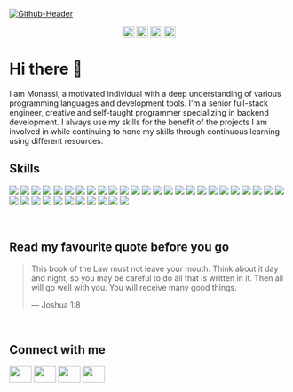 <!--
**mon4ssi/mon4ssi** is a ✨ _special_ ✨ repository because its `README.md` (this file) appears on your GitHub profile.

Here are some ideas to get you started:

- 🔭 I’m currently working on ...
- 🌱 I’m currently learning ...
- 👯 I’m looking to collaborate on ...
- 🤔 I’m looking for help with ...
- 💬 Ask me about ...
- 📫 How to reach me: ...
- 😄 Pronouns: ...
- ⚡ Fun fact: ...

-->

[![Github-Header](https://user-images.githubusercontent.com/4429864/176828165-d1cb26a8-50a3-478d-a474-f7fca67e0752.png)](https://github.com/mon4ssi)

<p align="center">
<a href="https://twitter.com/mon4ssi" target="blank"><img align="center" src="https://img.shields.io/badge/Twitter-Profile-blue?style=flat&logo=twitter&logoColor=white&color=1DA1F2" alt="Twitter" height="21" /></a>
<a href="https://linkedin.com/in/mon4ssi" target="blank"><img align="center" src="https://img.shields.io/badge/LinkedIn-Profile-blue?style=flat&logo=linkedin&logoColor=white&color=0D76A8" alt="LinkedIn" height="21" /></a>
<a href="https://instagram.com/mon4ssi" target="blank"><img align="center" src="https://img.shields.io/badge/Instagram-Profile-blue?style=flat&logo=instagram&logoColor=white&color=E1306C" alt="Instagram" height="21" /></a>
<a href="https://facebook.com/mon4ssi" target="blank"><img align="center" src="https://img.shields.io/badge/Facebook-Profile-blue?style=flat&logo=facebook&logoColor=white&color=1877F2" alt="Facebook" height="21" /></a>
<p>

# Hi there 👋

I am Monassi, a motivated individual with a deep understanding of various programming languages and development tools. I'm a senior full-stack engineer, creative and self-taught programmer specializing in backend development. I always use my skills for the benefit of the projects I am involved in while continuing to hone my skills through continuous learning using different resources.

## Skills

![](https://img.shields.io/badge/Code-Php-blue?style=flat&logo=php&logoColor=white&color=1C7ED1)
![](https://img.shields.io/badge/Code-Laravel-blue?style=flat&logo=laravel&logoColor=white&color=1C7ED1)
![](https://img.shields.io/badge/Code-JavaScript-blue?style=flat&logo=JavaScript&logoColor=white&color=1C7ED1)
![](https://img.shields.io/badge/Code-React-blue?style=flat&logo=react&logoColor=white&color=1C7ED1)
![](https://img.shields.io/badge/Code-TypeScript-blue?style=flat&logo=TypeScript&logoColor=white&color=1C7ED1)
![](https://img.shields.io/badge/Code-Ruby-blue?style=flat&logo=ruby&logoColor=white&color=1C7ED1)
![](https://img.shields.io/badge/Code-Python-blue?style=flat&logo=python&logoColor=white&color=1C7ED1)
![](https://img.shields.io/badge/Code-Java-blue?style=flat&logo=Java&logoColor=white&color=1C7ED1)
![](https://img.shields.io/badge/Code-CSharp-blue?style=flat&logo=c-sharp&logoColor=white&color=1C7ED1)
![](https://img.shields.io/badge/Code-.NET-blue?style=flat&logo=.net&logoColor=white&color=1C7ED1)
![](https://img.shields.io/badge/Code-SwiftUI-blue?style=flat&logo=swift&logoColor=white&color=1C7ED1)
![](https://img.shields.io/badge/Code-MongoDB-blue?style=flat&logo=MongoDB&logoColor=white&color=1C7ED1)
![](https://img.shields.io/badge/Code-MySQL-blue?style=flat&logo=MySQL&logoColor=white&color=1C7ED1)
![](https://img.shields.io/badge/Code-SQLite-blue?style=flat&logo=SQLite&logoColor=white&color=1C7ED1)
![](https://img.shields.io/badge/Style-CSS-blue?style=flat&logo=css3&logoColor=white&color=1C7ED1)
![](https://img.shields.io/badge/Style-Tailwind-blue?style=flat&logo=Tailwind-CSS&logoColor=white&color=1C7ED1)
![](https://img.shields.io/badge/Style-Boostrap-blue?style=flat&logo=Bootstrap&logoColor=white&color=1C7ED1)
![](https://img.shields.io/badge/Style-Sass-blue?style=flat&logo=Sass&logoColor=white&color=1C7ED1)
![](https://img.shields.io/badge/Tools-Docker-blue?style=flat&logo=docker&logoColor=white&color=1C7ED1)
![](https://img.shields.io/badge/Tools-Apache-blue?style=flat&logo=apache&logoColor=white&color=1C7ED1)
![](https://img.shields.io/badge/Tools-NGINX-blue?style=flat&logo=nginx&logoColor=white&color=1C7ED1)
![](https://img.shields.io/badge/Tools-Netlify-blue?style=flat&logo=netlify&logoColor=white&color=1C7ED1)
![](https://img.shields.io/badge/Tools-Jenkins-blue?style=flat&logo=jenkins&logoColor=white&color=1C7ED1)
![](https://img.shields.io/badge/Tools-SonarQube-blue?style=flat&logo=SonarQube&logoColor=white&color=1C7ED1)
![](https://img.shields.io/badge/Tools-Actions-blue?style=flat&logo=github-actions&logoColor=white&color=1C7ED1)
![](https://img.shields.io/badge/Tools-NPM-blue?style=flat&logo=npm&logoColor=white&color=1C7ED1)
![](https://img.shields.io/badge/Tools-Postman-blue?style=flat&logo=Postman&logoColor=white&color=1C7ED1)
![](https://img.shields.io/badge/Tools-Insomnia-blue?style=flat&logo=Insomnia&logoColor=white&color=1C7ED1)
![](https://img.shields.io/badge/Tools-Figma-blue?style=flat&logo=Figma&logoColor=white&color=1C7ED1)
![](https://img.shields.io/badge/Tools-Photoshop-blue?style=flat&logo=Adobe-Photoshop&logoColor=white&color=1C7ED1)
![](https://img.shields.io/badge/Tools-Illustrator-blue?style=flat&logo=Adobe-Illustrator&logoColor=white&color=1C7ED1)
![](https://img.shields.io/badge/Tools-AffinityDesigner-blue?style=flat&logo=Affinity-Designer&logoColor=white&color=1C7ED1)
![](https://img.shields.io/badge/Tools-AdobeXD-blue?style=flat&logo=Adobe-XD&logoColor=white&color=1C7ED1)
![](https://img.shields.io/badge/Tools-GitHub-blue?style=flat&logo=GitHub&logoColor=white&color=1C7ED1)
![](https://img.shields.io/badge/Tools-GitLab-blue?style=flat&logo=GitLab&logoColor=white&color=1C7ED1)
![](https://img.shields.io/badge/Tools-Bitbucket-blue?style=flat&logo=Bitbucket&logoColor=white&color=1C7ED1)

<br>

## Read my favourite quote before you go

> This book of the Law must not leave your mouth. Think about it day and night, so you may be careful to do all that is written in it. Then all will go well with you. You will receive many good things.
>
> <p>— Joshua 1:8</p>

<br>

## Connect with me

<p align="left">
<a href="https://twitter.com/mon4ssi" target="blank"><img align="center" src="https://cdn.jsdelivr.net/npm/simple-icons@3.0.1/icons/twitter.svg" alt="" height="30" width="40" /></a>
<a href="https://linkedin.com/in/mon4ssi" target="blank"><img align="center" src="https://cdn.jsdelivr.net/npm/simple-icons@3.0.1/icons/linkedin.svg" alt="" height="30" width="40" /></a>
<a href="https://instagram.com/mon4ssi" target="blank"><img align="center" src="https://cdn.jsdelivr.net/npm/simple-icons@3.0.1/icons/instagram.svg" alt="" height="30" width="40" /></a>
<a href="https://facebook.com/mon4ssi" target="blank"><img align="center" src="https://cdn.jsdelivr.net/npm/simple-icons@3.0.1/icons/facebook.svg" alt="" height="30" width="40" /></a>
</p>
